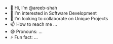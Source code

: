 - 👋 Hi, I’m @areeb-shah
- 👀 I’m interested in Software Development
- 💞️ I’m looking to collaborate on Unique Projects
- 📫 How to reach me ...
- 😄 Pronouns: ...
- ⚡ Fun fact: ...

<!---
Experienced Software Engineer with a strong background in both web development and mobile app development. 
Over 7 years of expertise in creating responsive, user-friendly web applications and high-performance mobile apps. 
Proficient in multiple programming languages and frameworks, with a passion for innovative solutions and continuous learning.
Technical SkillsProgramming Languages: JavaScript, Python, Swift, Kotlin, Dart, JavaWeb Development: HTML, CSS, React.js, Angular, Vue.js, Node.js 
DjangoMobile Development: React Native, Flutter, Swift, Kotlin, XamarinDatabases: MySQL, PostgreSQL, MongoDB, SQLite, FirebaseTools & Platforms: Git, Docker, Jenkins, AWS, Firebase, Xcode 
Android StudioAPIs: RESTful, GraphQLUI/UX: Sketch, Figma, Adobe XD, Material Design, 
Human Interface GuidelinesOther Skills: Agile Methodologies, Continuous Integration/Continuous Deployment (CI/CD), Test-Driven Development (TDD)
--->
